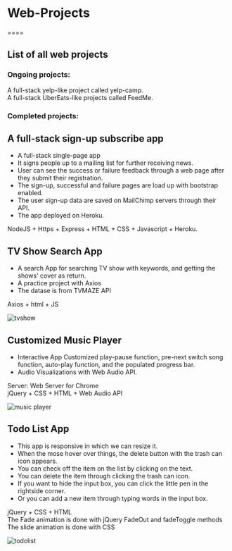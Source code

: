 # Web-Projects
====

List of all web projects
-------

### Ongoing projects:  
A full-stack yelp-like project called yelp-camp.  
A full-stack UberEats-like projects called FeedMe.  

### Completed projects:  

A full-stack sign-up subscribe app
-----
* A full-stack single-page app
* It signs people up to a mailing list for further receiving news.
* User can see the success or failure feedback through a web page after they submit their registration.
* The sign-up, successful and failure pages are load up with bootstrap enabled.
* The user sign-up data are saved on MailChimp servers through their API.
* The app deployed on Heroku.

NodeJS + Https + Express + HTML + CSS + Javascript + Heroku.  



TV Show Search App
------
* A search App for searching TV show with keywords, and getting the shows' cover as return.
* A practice project with Axios
* The datase is from TVMAZE API  

Axios + html + JS  

![tvshow](https://user-images.githubusercontent.com/54572005/96794967-1d353780-13b4-11eb-8b87-96fb1b428c76.gif)



Customized Music Player
------
* Interactive App Customized play-pause function, pre-next switch song function, auto-play function, and the populated progress bar.  
* Audio Visualizations with Web Audio API.  

Server: Web Server for Chrome  
jQuery + CSS + HTML + Web Audio API  


![music player](https://user-images.githubusercontent.com/54572005/96385240-7cdadb00-1147-11eb-8256-32d6359a5b4a.gif)  

Todo List App  
----

* This app is responsive in which we can resize it.  
* When the mose hover over things, the delete button with the trash can icon appears.  
* You can check off the item on the list by clicking on the text.  
* You can delete the item through clicking the trash can icon.   
* If you want to hide the input box, you can click the little pen in the rightside corner.  
* Or you can add a new item through typing words in the input box.  

jQuery + CSS + HTML  
The Fade animation is done with jQuery FadeOut and fadeToggle methods  
The slide animation is done with CSS  


![todolist](https://user-images.githubusercontent.com/54572005/95415776-0982cf00-08e6-11eb-8075-278edcdeab3d.gif)
